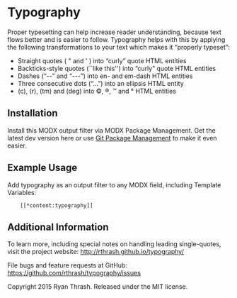 # Typography
Proper typesetting can help increase reader understanding, because text flows better and is easier to follow. Typography helps with this by applying the following transformations to your text which makes it “properly typeset”:

* Straight quotes ( " and ' ) into “curly” quote HTML entities
* Backticks-style quotes (``like this'') into “curly” quote HTML entities
* Dashes (“--” and “---”) into en- and em-dash HTML entities
* Three consecutive dots (“...”) into an ellipsis HTML entity
* (c), (r), (tm) and (deg) into ©, ®, ™ and ° HTML entities

## Installation
Install this MODX output filter via MODX Package Management. Get the latest dev version here or use [Git Package Management](https://github.com/TheBoxer/Git-Package-Management) to make it even easier.

## Example Usage
Add typography as an output filter to any MODX field, including Template Variables:
```
    [[*content:typography]]
```

## Additional Information
To learn more, including special notes on handling leading single-quotes, visit the project website: http://rthrash.github.io/typography/

File bugs and feature requests at GitHub: https://github.com/rthrash/typography/issues

Copyright 2015 Ryan Thrash. Released under the MIT license.

